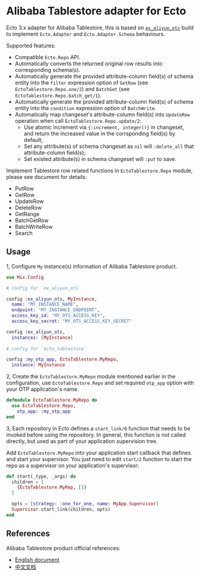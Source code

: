# Alibaba Tablestore adapter for Ecto

Ecto 3.x adapter for Alibaba Tablestore, this is based on [`ex_aliyun_ots`](https://hex.pm/packages/ex_aliyun_ots) build to implement `Ecto.Adapter` and `Ecto.Adapter.Schema` behaviours.

Supported features:

* Compatible `Ecto.Repo` API.
* Automatically converts the returned original row results into corresponding schema(s).
* Automatically generate the provided attribute-column field(s) of schema entity into the `filter` expression option of `GetRow` (see `EctoTablestore.Repo.one/2`) and `BatchGet` (see `EctoTablestore.Repo.batch_get/1`).
* Automatically generate the provided attribute-column field(s) of schema entity into the `condition` expression option of `BatchWrite`.
* Automatically map changeset's attribute-column field(s) into `UpdateRow` operation when call `EctoTablestore.Repo.update/2`:
  * Use atomic increment via `{:increment, integer()}` in changeset, and return the increased value in the corrsponding field(s) by default;
  * Set any attribute(s) of schema changeset as `nil` will `:delete_all` that attribute-column field(s);
  * Set existed attribute(s) in schema changeset will `:put` to save.

Implement Tablestore row related functions in `EctoTablestore.Repo` module, please see document for details:

* PutRow
* GetRow
* UpdateRow
* DeleteRow
* GetRange
* BatchGetRow
* BatchWriteRow
* Search

## Usage

1, Configure `My` instance(s) information of Alibaba Tablestore product.

```elixir
use Mix.Config

# config for `ex_aliyun_ots`

config :ex_aliyun_ots, MyInstance,
  name: "MY_INSTANCE_NAME",
  endpoint: "MY_INSTANCE_ENDPOINT",
  access_key_id: "MY_OTS_ACCESS_KEY",
  access_key_secret: "MY_OTS_ACCESS_KEY_SECRET"

config :ex_aliyun_ots,
  instances: [MyInstance]
  
# config for `ecto_tablestore`

config :my_otp_app, EctoTablestore.MyRepo,
  instance: MyInstance

```

2, Create the `EctoTablestore.MyRepo` module mentioned earlier in the configuration, use `EctoTablestore.Repo` and set required `otp_app` option with your OTP application's name.

```elixir
defmodule EctoTablestore.MyRepo do
  use EctoTablestore.Repo,
    otp_app: :my_otp_app
end
```

3, Each repository in Ecto defines a `start_link/0` function that needs to be invoked before using the repository. In general, this function is not called directly, but used as
part of your application supervision tree.

Add `EctoTablestore.MyRepo` into your application start callback that defines and start your supervisor. You just need to edit `start/2` function to start the repo as a
supervisor on your application's supervisor:

```elixir
def start(_type, _args) do
  children = [
    {EctoTablestore.MyRep, []}
  ]

  opts = [strategy: :one_for_one, name: MyApp.Supervisor]
  Supervisor.start_link(children, opts)
end
```

## References

Alibaba Tablestore product official references:

* [English document](https://www.alibabacloud.com/help/doc-detail/27280.htm)
* [中文文档](https://help.aliyun.com/document_detail/27280.html)
